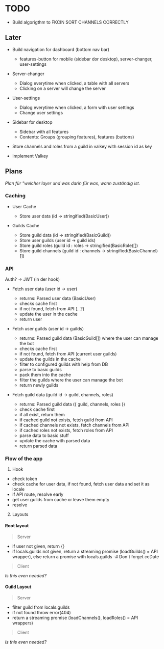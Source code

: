 # TODO

- Build algorigthm to FKCIN SORT CHANNELS CORRECTLY

## Later

- Build navigation for dashboard (bottom nav bar)

  - features-button for mobile (sidebar dor desktop), server-changer, user-settings

- Server-changer

  - Dialog everytime when clicked, a table with all servers
  - Clicking on a server will change the server

- User-settings

  - Dialog everytime when clicked, a form with user settings
  - Change user settings

- Sidebar for desktop

  - Sidebar with all features
  - Contents: Groups (grouping features), features (buttons)

- Store channels and roles from a guild in valkey with session id as key

- Implement Valkey

## Plans

_Plan für "welcher layer und was darin für was, wann zuständig ist._

### Caching

- User Cache

  - Store user data (id -> stringified(BasicUser))

- Guilds Cache

  - Store guild data (id -> stringified(BasicGuild))
  - Store user guilds (user id -> guild ids)
  - Store guild roles (guild id : roles -> stringified(BasicRole)[])
  - Store guild channels (guild id : channels -> stringified(BasicChannel)[])

### API

Auth? -> JWT (in der hook)

- Fetch user data (user id -> user)

  - returns: Parsed user data (BasicUser)
  - checks cache first
  - if not found, fetch from API (...?)
  - update the user in the cache
  - return user

- Fetch user guilds (user id -> guilds)

  - returns: Parsed guild data (BasicGuild[]) where the user can manage the bot
  - checks cache first
  - if not found, fetch from API (current user guilds)
  - update the guilds in the cache
  - filter to configured guilds with help from DB
  - parse to basic guilds
  - pack them into the cache
  - filter the guilds where the user can manage the bot
  - return newly guilds

- Fetch guild data (guild id -> guild, channels, roles)

  - returns: Parsed guild data ({ guild, channels, roles })
  - check cache first
  - if all exist, return them
  - if cached guild not exists, fetch guild from API
  - if cached channels not exists, fetch channels from API
  - if cached roles not exists, fetch roles from API
  - parse data to basic stuff
  - update the cache with parsed data
  - return parsed data

### Flow of the app

1. Hook

- check token
- check cache for user data, if not found, fetch user data and set it as locale
- if API route, resolve early
- get user guilds from cache or leave them empty
- resolve

2. Layouts

#### Root layout

> Server

- if user not given, return {}
- if locals.guilds not given, return a streaming promise (loadGuilds() = API wrapper), else return a promise with locals.guilds
  -# Don't forget ccDate

> Client

_Is this even needed?_

#### Guild Layout

> Server

- filter guild from locals.guilds
- if not found throw error(404)
- return a streaming promise (loadChannels(), loadRoles() = API wrappers)

> Client

_Is this even needed?_

<!--

### 1. Caching

#### User Cache
- Implement the user cache to store user data.
- This is already partially implemented in `users.ts`.

#### Guilds Cache
- Implement the guilds cache to store guild data, user guilds, guild roles, and guild channels.
- This is already partially implemented in `guilds.ts`.

### 2. API

#### Fetch User Data
- Implement a function to fetch user data, checking the cache first.
- This is already partially implemented in `oauth2.ts`.

#### Fetch User Guilds
- Implement a function to fetch user guilds, checking the cache first.
- This is already partially implemented in `oauth2.ts`.

#### Fetch Guild Data
- Implement a function to fetch guild data (guild, channels, roles), checking the cache first.
- This can be implemented in `utils.ts`.

### 3. Flow of the App

#### Hook
- Implement the hook to check the token, fetch user data, and set it as a locale.
- This is already partially implemented in `hooks.server.ts`.

#### Root Layout
- Implement the root layout to handle user and guild data.
- This is already partially implemented in `+layout.server.ts` and `+layout.ts`.

#### Guild Layout
- Implement the guild layout to handle guild data, channels, and roles.
- This is already partially implemented in (src/routes/[slug]/+layout.server.ts) and (src/routes/[slug]/+layout.ts).

### Next Steps
1. **Complete the caching logic** in guilds.ts and users.ts.

2. **Ensure the API functions** in oauth2.ts and utils.ts are fully implemented and tested.
3. **Finalize the hook logic** in hooks.server.ts to handle user and guild data.
4. **Complete the layout logics**.


 -->
